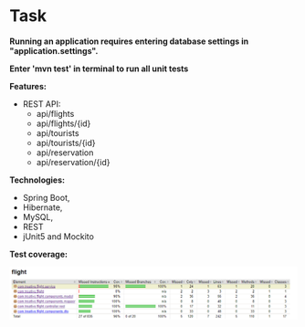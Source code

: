# Task

**Running an application requires entering database settings in "application.settings".** 

**Enter 'mvn test' in terminal to run all unit tests** 

**Features:**
 - REST API: 
   - api/flights
   - api/flights/{id}
   - api/tourists
   - api/tourists/{id}
   - api/reservation
   - api/reservation/{id}
  
 **Technologies:**
 - Spring Boot,
 - Hibernate,
 - MySQL,
 - REST
 - jUnit5 and Mockito
 
 **Test coverage:**
 
  ![Alt text](/src/main/resources/static/png/testCoverage.PNG?raw=true "TestCoverage")
  


      


